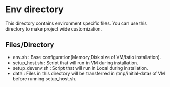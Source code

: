 # Env directory
This directory contains environment specific files. You can use this directory to make project wide customization.

## Files/Directory
- env.sh : Base configuration(Memory,Disk size of VM/Istio installation).
- setup_host.sh : Script that will run in VM during installation.
- setup_devenv.sh : Script that will run in Local during installation.
- data : Files in this directory will be transferred in /tmp/initial-data/ of VM before running setup_host.sh.
